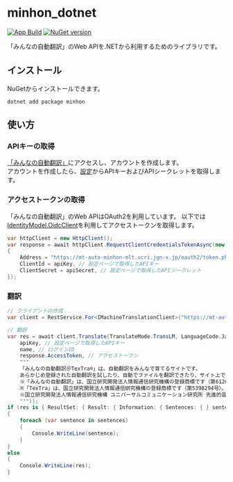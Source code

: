 # minhon_dotnet

[![App Build](https://github.com/Freeesia/minhon/actions/workflows/dotnet-package.yml/badge.svg)](https://github.com/Freeesia/minhon/actions/workflows/dotnet-package.yml)
[![NuGet version](https://badge.fury.io/nu/minhon.svg)](https://badge.fury.io/nu/minhon)

「みんなの自動翻訳」のWeb APIを.NETから利用するためのライブラリです。

## インストール

NuGetからインストールできます。

```
dotnet add package minhon
```

## 使い方

### APIキーの取得

[「みんなの自動翻訳」](https://mt-auto-minhon-mlt.ucri.jgn-x.jp/)にアクセスし、アカウントを作成します。     
アカウントを作成したら、[設定](https://mt-auto-minhon-mlt.ucri.jgn-x.jp/content/setting/user/edit/)からAPIキーおよびAPIシークレットを取得します。

### アクセストークンの取得

「みんなの自動翻訳」のWeb APIはOAuth2を利用しています。
以下では[IdentityModel.OidcClient](https://github.com/IdentityModel/IdentityModel.OidcClient)を利用してアクセストークンを取得します。

```cs
var httpClient = new HttpClient();
var response = await httpClient.RequestClientCredentialsTokenAsync(new ClientCredentialsTokenRequest
{
    Address = "https://mt-auto-minhon-mlt.ucri.jgn-x.jp/oauth2/token.php",
    ClientId = apiKey, // 設定ページで取得したAPIキー
    ClientSecret = apiSecret, // 設定ページで取得したAPIシークレット
});
```

### 翻訳

```cs
// クライアントの作成
var client = RestService.For<IMachineTranslationClient>("https://mt-auto-minhon-mlt.ucri.jgn-x.jp");

// 翻訳
var res = await client.Translate(TranslateMode.TransLM, LanguageCode.Ja, LanguageCode.En, new(
    apiKey, // 設定ページで取得したAPIキー
    name, // ログインID
    response.AccessToken, // アクセストークン
    """
    「みんなの自動翻訳＠TexTra®」は、自動翻訳をみんなで育てるサイトです。
    あらかじめ登録された自動翻訳を試したり、自動でファイルを翻訳できたり、サイト上で翻訳エディタを使用して自分で翻訳することができます。
    ※「みんなの自動翻訳」は、国立研究開発法人情報通信研究機構の登録商標です（第6120510号）。
    ※「TexTra」は、国立研究開発法人情報通信研究機構の登録商標です（第5398294号）。
    ※国立研究開発法人情報通信研究機構 ユニバーサルコミュニケーション研究所 先進的音声翻訳研究開発推進センターは、情報セキュリティマネジメントシステムの国際規格である「ISO/IEC27001」の認証を取得しています。認証範囲は、「先進的音声翻訳研究開発推進センターの音声処理技術及び機械翻訳技術の研究開発、音声コーパス、対訳コーパス、並びに関連する言語コーパスの構築」です。
    """));
if (res is { ResultSet: { Result: { Information: { Sentences: { } sentences } } } })
{
    foreach (var sentence in sentences)
    {
        Console.WriteLine(sentence);
    }
}
else
{
    Console.WriteLine(res);
}
```
